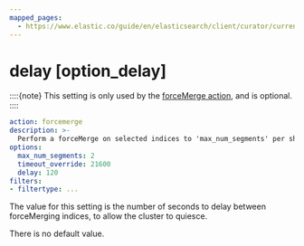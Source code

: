 ```yaml
---
mapped_pages:
  - https://www.elastic.co/guide/en/elasticsearch/client/curator/current/option_delay.html
---
```


# delay [option_delay]

::::{note}
This setting is only used by the [forceMerge action](/reference/forcemerge.md), and is optional.
::::


```yaml
action: forcemerge
description: >-
  Perform a forceMerge on selected indices to 'max_num_segments' per shard
options:
  max_num_segments: 2
  timeout_override: 21600
  delay: 120
filters:
- filtertype: ...
```

The value for this setting is the number of seconds to delay between forceMerging indices, to allow the cluster to quiesce.

There is no default value.

